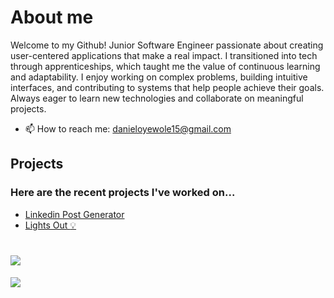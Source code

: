 # About me
Welcome to my Github!
Junior Software Engineer passionate about creating user-centered applications that make a real impact. I transitioned into tech through apprenticeships, which taught me the value of continuous learning and adaptability. I enjoy working on complex problems, building intuitive interfaces, and contributing to systems that help people achieve their goals. Always eager to learn new technologies and collaborate on meaningful projects.
- :mailbox: How to reach me: danieloyewole15@gmail.com
## Projects
### Here are the recent projects I've worked on...
- [Linkedin Post Generator](https://github.com/DanielO15/translator)
- [Lights Out :bulb:](https://github.com/DanielO15/Lights-Out)


# ![](https://komarev.com/ghpvc/?username=your-github-Daniel-O-dev&style=for-the-badge&color=1C7A7F)
<a href="https://github.com/anuraghazra/github-readme-stats">
  <img align="top" src="https://github-readme-stats.vercel.app/api/top-langs/?username=DanielO15&theme=github_dark" />
</a>
